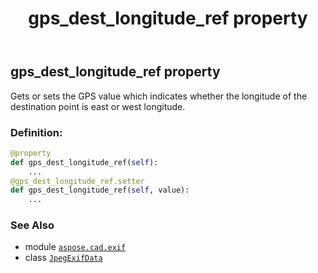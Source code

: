 ﻿---
title: gps_dest_longitude_ref property
second_title: Aspose.CAD for Python via .NET API References
description: 
type: docs
weight: 560
url: /python-net/aspose.cad.exif/jpegexifdata/gps_dest_longitude_ref/
is_root: false
---

## gps_dest_longitude_ref property


Gets or sets the GPS value which indicates whether the longitude of the destination point is east or west longitude.
### Definition:
```python
@property
def gps_dest_longitude_ref(self):
    ...
@gps_dest_longitude_ref.setter
def gps_dest_longitude_ref(self, value):
    ...
```

### See Also
* module [`aspose.cad.exif`](../../)
* class [`JpegExifData`](/cad/python-net/aspose.cad.exif/jpegexifdata)
